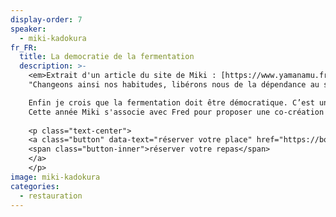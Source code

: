 ```yaml
---
display-order: 7
speaker:
  - miki-kadokura
fr_FR:
  title: La democratie de la fermentation
  description: >-
    <em>Extrait d'un article du site de Miki : [https://www.yamanamu.fr/articles/democratie-de-la-fermentation](https://www.yamanamu.fr/articles/democratie-de-la-fermentation) :</em> 
    "Changeons ainsi nos habitudes, libérons nous de la dépendance au sucre, évitons les produits type pâte à tartiner industrielle et remplaçons les par du miso de châtaignes au petit déjeuner! Cela permettra entre autres de mieux dormir la nuit, d’améliorer notre santé intestinale grâce au sucre produit par la fermentation, l’oligolactose, qui nourrit bien les bactéries intestinales.<br><br>

    Enfin je crois que la fermentation doit être démocratique. C’est un principe qui m’a été transmis par une femme en Algarve au sud du Portugal. Elle offre son savoir-faire de la fabrication de pain avec du levain naturel. Il s’agit de faire fermenter avec des micro-organismes locaux les produits de la terre pour proposer une alimentation quotidienne saine et raisonable. Cette simplicité dotée de radicalité devient un symbole de partage et de force pour une indépendance politique."<br>
    Cette année Miki s'associe avec Fred pour proposer une co-création culinaire que vous pouvez découvrir sur [la page restauration](/2025/restauration)
    
    <p class="text-center">
    <a class="button" data-text="réserver votre place" href="https://boutique.gongfucha.fr/products/tick6_ticket-assiette-et-dessert-miki-and-fred/" title="réserver votre repas" target="_blank">
    <span class="button-inner">réserver votre repas</span>
    </a>
    </p>
image: miki-kadokura
categories:
  - restauration
---
```

